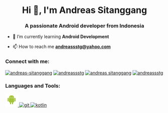 <h1 align="center">Hi 👋, I'm Andreas Sitanggang</h1>
<h3 align="center">A passionate Android developer from Indonesia</h3>


- 🌱 I’m currently learning **Android Development**

- 📫 How to reach me **andreassstg@yahoo.com**

<h3 align="left">Connect with me:</h3>
<p align="left">
<a href="https://linkedin.com/in/andreas-sitanggang" target="blank"><img align="center" src="https://raw.githubusercontent.com/rahuldkjain/github-profile-readme-generator/master/src/images/icons/Social/linked-in-alt.svg" alt="andreas-sitanggang" height="30" width="40" /></a>
<a href="https://twitter.com/andreassstg" target="blank"><img align="center" src="https://raw.githubusercontent.com/rahuldkjain/github-profile-readme-generator/master/src/images/icons/Social/twitter.svg" alt="andreassstg" height="30" width="40" /></a>
<a href="https://fb.com/andreassstg" target="blank"><img align="center" src="https://raw.githubusercontent.com/rahuldkjain/github-profile-readme-generator/master/src/images/icons/Social/facebook.svg" alt="andreas sitanggang" height="30" width="40" /></a>
<a href="https://instagram.com/andreassstg" target="blank"><img align="center" src="https://raw.githubusercontent.com/rahuldkjain/github-profile-readme-generator/master/src/images/icons/Social/instagram.svg" alt="andreassstg" height="30" width="40" /></a>
</p>

<h3 align="left">Languages and Tools:</h3>
<p align="left"> <a href="https://developer.android.com" target="_blank"> <img src="https://raw.githubusercontent.com/devicons/devicon/master/icons/android/android-original-wordmark.svg" alt="android" width="40" height="40"/> </a> <a href="https://git-scm.com/" target="_blank"> <img src="https://www.vectorlogo.zone/logos/git-scm/git-scm-icon.svg" alt="git" width="40" height="40"/> </a> <a href="https://kotlinlang.org" target="_blank"> <img src="https://www.vectorlogo.zone/logos/kotlinlang/kotlinlang-icon.svg" alt="kotlin" width="40" height="40"/> </a> </p>
